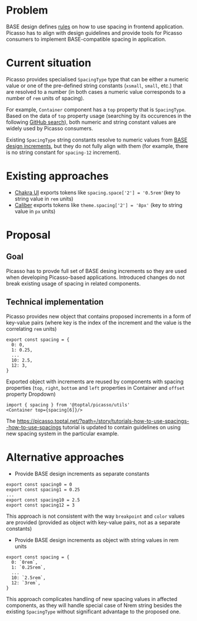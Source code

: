 # Problem

BASE design defines [rules](https://toptal-core.atlassian.net/wiki/spaces/Base/pages/3217031216/Spacing) on how to use spacing in frontend application. Picasso has to align with design guidelines and provide tools for Picasso consumers to implement BASE-compatible spacing in application.

# Current situation

Picasso provides specialised `SpacingType` type that can be either a numeric value or one of the pre-defined string constants (`xsmall`, `small`, etc.) that are resolved to a number (in both cases a numeric value corresponds to a number of `rem` units of spacing).

For example, `Container` component has a `top` property that is `SpacingType`. Based on the data of `top` property usage (searching by its occurences in the following [GitHub search](https://github.com/search?q=org%3Atoptal+%22+top%3D%7B%22&type=code&p=1)), both numeric and string constant values are widely used by Picasso consumers.

Existing `SpacingType` string constants resolve to numeric values from [BASE design increments](https://toptal-core.atlassian.net/wiki/spaces/Base/pages/3217031216/Spacing#Base-Increment), but they do not fully align with them (for example, there is no string constant for `spacing-12` increment).

# Existing approaches

- [Chakra UI](https://chakra-ui.com/docs/styled-system/theme#spacing) exports tokens like `spacing.space['2'] = '0.5rem'`(key to string value in `rem` units)
- [Caliber](https://github.com/toptal/caliber/blob/9a0b91110f1c82e07d30f684bb42b49e0e34f918/tailwind.preset.design-tokens.js#L2) exports tokens like `theme.spacing['2'] = '8px'` (key to string value in `px` units)

# Proposal

## Goal

Picasso has to provde full set of BASE desing increments so they are used when developing Picasso-based applications. Introduced changes do not break existing usage of spacing in related components.

## Technical implementation

Picasso provides new object that contains proposed increments in a form of key-value pairs (where key is the index of the increment and the value is the correlating `rem` units)

```
export const spacing = {
  0: 0,
  1: 0.25,
  ...
  10: 2.5,
  12: 3,
}
```

Exported object with increments are reused by components with spacing properties (`top`, `right`, `bottom` and `left` properties in Container and `offset` property Dropdown)

```
import { spacing } from '@toptal/picasso/utils'
<Container top={spacing[6]}/>
```

The https://picasso.toptal.net/?path=/story/tutorials-how-to-use-spacings--how-to-use-spacings tutorial is updated to contain guidelines on using new spacing system in the particular example.

# Alternative approaches

- Provide BASE design increments as separate constants

```
export const spacing0 = 0
export const spacing1 = 0.25
...
export const spacing10 = 2.5
export const spacing12 = 3
```

This approach is not consistent with the way `breakpoint` and `color` values are provided (provided as object with key-value pairs, not as a separate constants)

- Provide BASE design increments as object with string values in rem units

```
export const spacing = {
  0: `0rem`,
  1: `0.25rem`,
  ...
  10: `2.5rem`,
  12: `3rem`,
}
```

This approach complicates handling of new spacing values in affected components, as they will handle special case of Nrem string besides the existing `SpacingType` without significant advantage to the proposed one.

